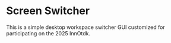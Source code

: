 # Screen Switcher

This is a simple desktop workspace switcher GUI customized for participating on the 2025 InnOtdk.
